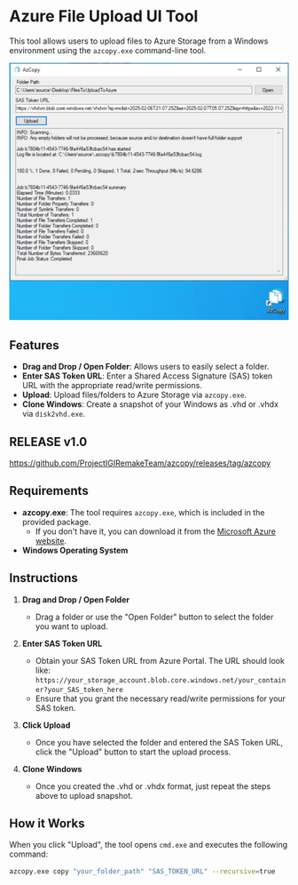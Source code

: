 # Azure File Upload UI Tool

This tool allows users to upload files to Azure Storage from a Windows environment using the `azcopy.exe` command-line tool.

![AzCopy Tool](https://github.com/ProjectIGIRemakeTeam/azcopy/blob/main/azcopy.png)


## Features
- **Drag and Drop / Open Folder**: Allows users to easily select a folder.
- **Enter SAS Token URL**: Enter a Shared Access Signature (SAS) token URL with the appropriate read/write permissions.
- **Upload**: Upload files/folders to Azure Storage via `azcopy.exe`.
- **Clone Windows**: Create a snapshot of your Windows as .vhd or .vhdx via `disk2vhd.exe`.

## RELEASE v1.0
https://github.com/ProjectIGIRemakeTeam/azcopy/releases/tag/azcopy

## Requirements
- **azcopy.exe**: The tool requires `azcopy.exe`, which is included in the provided package.  
  - If you don't have it, you can download it from the [Microsoft Azure website](https://learn.microsoft.com/en-us/azure/storage/common/storage-use-azcopy-v10).
- **Windows Operating System**

## Instructions

1. **Drag and Drop / Open Folder**  
   - Drag a folder or use the "Open Folder" button to select the folder you want to upload.

2. **Enter SAS Token URL**  
   - Obtain your SAS Token URL from Azure Portal. The URL should look like:  
     `https://your_storage_account.blob.core.windows.net/your_container?your_SAS_token_here`
   - Ensure that you grant the necessary read/write permissions for your SAS token.

3. **Click Upload**  
   - Once you have selected the folder and entered the SAS Token URL, click the "Upload" button to start the upload process.

4. **Clone Windows**  
   - Once you created the .vhd or .vhdx format, just repeat the steps above to upload snapshot.


## How it Works

When you click "Upload", the tool opens `cmd.exe` and executes the following command:

```bash
azcopy.exe copy "your_folder_path" "SAS_TOKEN_URL" --recursive=true
